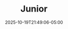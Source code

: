 ---
weight: 999
title: "Junior"
description: ""
icon: "article"
date: "2025-10-19T21:49:06-05:00"
lastmod: "2025-10-19T21:49:06-05:00"
draft: false
toc: true
---
